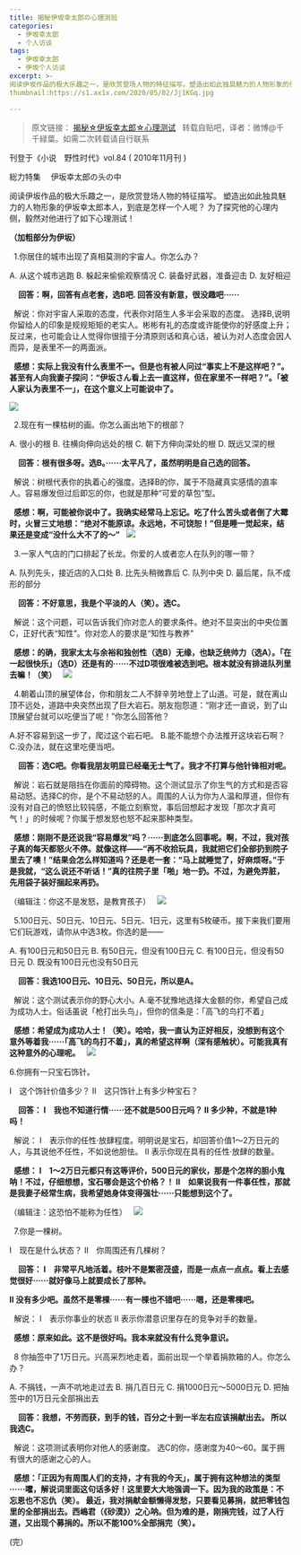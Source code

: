 ```yaml
---
title: 揭秘伊坂幸太郎の心理测验
categories:
  - 伊坂幸太郎
  - 个人访谈
tags:
  - 伊坂幸太郎
  - 伊坂个人访谈
excerpt: >-
阅读伊坂作品的极大乐趣之一，是欣赏登场人物的特征描写。塑造出如此独具魅力的人物形象的伊坂幸太郎本人，到底是怎样一个人呢？为了探究他的心理内侧，毅然对他进行了如下心理测试！
thumbnail:https://s1.ax1x.com/2020/05/02/Jj1KGq.jpg

---
```

> 原文链接：
[揭秘☆伊坂幸太郎☆心理测试](https://tieba.baidu.com/p/2845723498)
&nbsp;
转载自贴吧，译者：微博@千千緑葉。如需二次转载请自行联系

刊登于《小说　野性时代》vol.84 ( 2010年11月刊 )

総力特集　 伊坂幸太郎の头の中

阅读伊坂作品的极大乐趣之一，是欣赏登场人物的特征描写。
塑造出如此独具魅力的人物形象的伊坂幸太郎本人，到底是怎样一个人呢？
为了探究他的心理内侧，毅然对他进行了如下心理测试！

**（加粗部分为伊坂）**

&nbsp;
1.你居住的城市出现了真相莫测的宇宙人。你怎么办？

A. 从这个城市逃跑
B. 躲起来偷偷观察情况
C. 装备好武器，准备迎击
D. 友好相迎

&nbsp;
&nbsp;
**回答：啊，回答有点老套，选B吧. 回答没有新意，很没趣吧······**

&nbsp;
解说：你对宇宙人采取的态度，代表你对陌生人多半会采取的态度。
选择B,说明你留给人的印象是规规矩矩的老实人。彬彬有礼的态度或许能使你的好感度上升；反过来，也可能会让人觉得你很擅于分清原则话和真心话，被认为对人态度会因人而异，是表里不一的两面派。

&nbsp;
**感想：实际上我没有什么表里不一。但是也有被人问过“事实上不是这样吧？”。甚至有人向我妻子探问：“伊坂さん看上去一直这样，但在家里不一样吧？”。「被人家认为表里不一」，在这个意义上可能说中了。**
&nbsp;

![](https://s1.ax1x.com/2020/05/02/Jj1uin.jpg)

&nbsp;
2.现在有一棵枯树的画。你怎么画出地下的根部？

A. 很小的根
B. 往横向伸向远处的根
C. 朝下方伸向深处的根
D. 既远又深的根

&nbsp;
&nbsp;
**回答：根有很多呀。选B。······太平凡了，虽然明明是自己选的回答。**

&nbsp;
解说：树根代表你的执着心的强度。选择B的你，属于不隐藏真实感情的直率人。容易爆发但过后即忘的你，也就是那种“可爱的草包”型。

&nbsp;
**感想：啊，可能被你说中了。我确实经常马上忘记。吃了什么苦头或者倒了大霉时，火冒三丈地想：“绝对不能原谅。永远地，不可饶恕！”但是睡一觉起来，结果还是变成“没什么大不了的～”**
&nbsp;
![](https://s1.ax1x.com/2020/05/02/Jj1eaj.jpg)

&nbsp;
3.一家人气店的门口排起了长龙。你爱的人或者恋人在队列的哪一带？

A. 队列先头，接近店的入口处
B. 比先头稍微靠后
C. 队列中央
D. 最后尾，队不成形的部分

&nbsp;
&nbsp;
**回答：不好意思，我是个平淡的人（笑）。选C。**

&nbsp;
解说：这个问题，可以告诉我们你对恋人的要求条件。绝对不显突出的中央位置C，正好代表“知性”。你对恋人的要求是“知性与教养”

&nbsp;
**感想：的确，我家太太与余裕和独创性（选B）无缘，也缺乏统帅力（选A）。「在一起很快乐」（选D）还是有的······不过D项很难被选到吧。根本就没有排进队列里去嘛！（笑）**
&nbsp;
![](https://s1.ax1x.com/2020/05/02/Jj1mIs.jpg)

&nbsp;
4.朝着山顶的展望体台，你和朋友二人不辞辛劳地登上了山道。可是，就在离山顶不远处，道路中央突然出现了巨大岩石。朋友抱怨道：“刚才还一直说，到了山顶展望台就可以吃便当了呢！”你怎么回答他？

A.好不容易到这一步了，爬过这个岩石吧。
B.能不能想个办法推开这块岩石啊？
C.没办法，就在这里吃便当吧。

&nbsp;
&nbsp;
**回答：选C吧。你看我朋友明显已经毫无士气了。我才不打算与他针锋相对呢。**

&nbsp;
解说：岩石就是阻挡在你面前的障碍物。这个测试显示了你生气的方式和是否容易动怒。选择C的你，是个不易动怒的人。周围的人认为你为人温和厚道，但你有没有对自己的愤怒比较钝感，不能立刻察觉，事后回想起才发现「那次才真可气！」的时候呢？你属于想发怒也怒不起来那种类型。

&nbsp;
**感想：刚刚不是还说我“容易爆发”吗？······到底怎么回事呢。啊，不过，我对孩子真的每天都怒火不停。就像这样——“再不收拾玩具，我就把它们全部扔到院子里去了噢！”结果会怎么样知道吗？还是老一套：“马上就睡觉了，好麻烦呀。”于是我就，“这么说还不听话！”真的往院子里「啪」地一扔。不过，为避免弄脏，先用袋子装好捆起来再扔。**

（编辑注：你这不是发怒，是教育孩子）
&nbsp;
![](https://s1.ax1x.com/2020/05/02/Jj1kM8.jpg)

&nbsp;
5.100日元、50日元、10日元、5日元、1日元，这里有5枚硬币。接下来我们要用它们玩游戏，请你从中选3枚。你选的是——

A. 有100日元和50日元
B. 有50日元，但没有100日元
C. 有100日元，但没有50日元
D. 既没有100日元也没有50日元

&nbsp;
&nbsp;
**回答：我选100日元、10日元、50日元，所以是A。**

&nbsp;
解说：这个测试表示你的野心大小。A.毫不犹豫地选择大金额的你，希望自己成为成功人士。俗话虽说「枪打出头鸟」，但你的信条是：「高飞的鸟打不着」

&nbsp;
**感想：希望成为成功人士！（笑）。哈哈，我一直认为正好相反，没想到有这个意外等着我······「高飞的鸟打不着」，真的希望这样啊（深有感触状）。可能我真有这种意外的心理呢。**
&nbsp;
![](https://s1.ax1x.com/2020/05/02/Jj1AsS.jpg)
&nbsp;

6.你拥有一只宝石饰针。

Ⅰ　这个饰针价值多少？
Ⅱ　这只饰针上有多少种宝石？

&nbsp;
&nbsp;
**回答：
Ⅰ　我也不知道行情······还不就是500日元吗？
Ⅱ 多少种，不就是1种吗！**

&nbsp;
解说：
Ⅰ　表示你的任性·放肆程度。明明说是宝石，却回答价值1～2万日元的人，与其说他不任性，不如说他胆怯。
Ⅱ 表示你现在具有的任性·放肆的数量。

&nbsp;
**感想：
Ⅰ　1～2万日元都只有这等评价，500日元的家伙，那是个怎样的胆小鬼呐！不过，仔细想想，宝石哪会是这个价格？！
Ⅱ　如果说我有一件事任性，那就是我妻子经常生病，我希望她身体变得强壮······只能想到这个了。**

（编辑注：这恐怕不能称为任性）
&nbsp;
![](https://s1.ax1x.com/2020/05/02/Jj1ixf.jpg)

&nbsp;
7.你是一棵树。

Ⅰ　现在是什么状态？
Ⅱ　你周围还有几棵树？

&nbsp;
&nbsp;
**回答：
Ⅰ　非常平凡地活着。枝叶不是繁密茂盛，而是一点点一点点。看上去感觉很好······就好像马上就要成长了那种。**

**Ⅱ 没有多少吧。虽然不是零棵······有一棵也不错吧······嗯，还是零棵吧。**

&nbsp;
解说：
Ⅰ　表示你事业的状态
Ⅱ 表示你潜意识里存在的竞争对手的数量。


&nbsp;
**感想：原来如此。这不是很好吗。我本来就没有什么竞争意识。**

&nbsp;
8 你抽签中了1万日元。兴高采烈地走着，面前出现一个举着捐款箱的人。你怎么办？

A. 不捐钱，一声不吭地走过去
B. 捐几百日元
C. 捐1000日元～5000日元
D. 把抽签中的1万日元全部捐出去

&nbsp;
&nbsp;
**回答：我想，不劳而获，到手的钱，百分之十到一半左右应该捐献出去。
所以我选C。**

&nbsp;
解说：这项测试表明你对他人的感谢度。
选C的你，感谢度为40～60。属于拥有很大的感谢之心的人。

&nbsp;
**感想：「正因为有周围人们的支持，才有我的今天」，属于拥有这种想法的类型······嚯，解说词里面这句话多好！这里要大大地强调一下。因为我的政策是：不忘恩也不忘仇（笑）。
最近，我对捐献金额懒得发愁，只要看见募捐，就把零钱包里的全部捐出去。西嶋君（《砂漠》）之心呐。但为难的是，刚捐完钱，过了人行道，又出现个募捐的。所以不能100%全部捐完（笑）。**

(完）